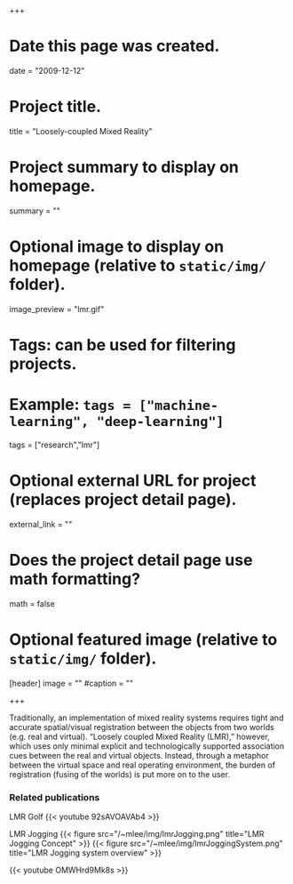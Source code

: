 +++
# Date this page was created.
date = "2009-12-12"

# Project title.
title = "Loosely-coupled Mixed Reality"

# Project summary to display on homepage.
summary = ""

# Optional image to display on homepage (relative to `static/img/` folder).
image_preview = "lmr.gif"

# Tags: can be used for filtering projects.
# Example: `tags = ["machine-learning", "deep-learning"]`
tags = ["research","lmr"]

# Optional external URL for project (replaces project detail page).
external_link = ""

# Does the project detail page use math formatting?
math = false

# Optional featured image (relative to `static/img/` folder).
[header]
image = ""
#caption = ""

+++

Traditionally, an implementation of mixed reality systems requires tight and accurate spatial/visual registration between the objects from two worlds (e.g. real and virtual). “Loosely coupled Mixed Reality (LMR),” however, which uses only minimal explicit and technologically supported association cues between the real and virtual objects. Instead, through a metaphor between the virtual space and real operating environment, the burden of registration (fusing of the worlds) is put more on to the user.

### Related publications


LMR Golf
{{< youtube 92sAVOAVAb4 >}}

LMR Jogging
{{< figure src="/~mlee/img/lmrJogging.png" title="LMR Jogging Concept" >}}
{{< figure src="/~mlee/img/lmrJoggingSystem.png" title="LMR Jogging system overview" >}}

{{< youtube OMWHrd9Mk8s >}}
